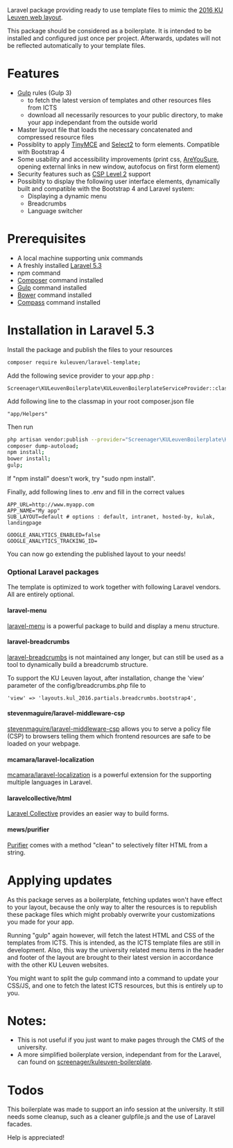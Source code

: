 Laravel package providing ready to use template files to mimic 
the [2016 KU Leuven web layout](https://stijl.kuleuven.be/2016/release/latest/howto_devs.html).

This package should be considered as a boilerplate. It is intended to be installed and configured just once per project.
Afterwards, updates will not be reflected automatically to your template files.

# Features
* [Gulp](http://gulpjs.com) rules (Gulp 3) 
  * to fetch the latest version of templates and other resources files from ICTS
  * download all necessarily resources to your public directory, to make your app independant from the outside world
* Master layout file that loads the necessary concatenated and compressed resource files
* Possiblity to apply [TinyMCE](https://www.tinymce.com) and [Select2](https://select2.github.io/) to form elements. Compatible with Bootstrap 4
* Some usability and accessibility improvements (print css, [AreYouSure](https://github.com/codedance/jquery.AreYouSure), opening external links in new window, autofocus on first form element)
* Security features such as [CSP Level 2](https://content-security-policy.com/) support
* Possiblity to display the following user interface elements, dynamically built and compatible with the Bootstrap 4 and Laravel system:
  * Displaying a dynamic menu
  * Breadcrumbs
  * Language switcher

# Prerequisites
* A local machine supporting unix commands
* A freshly installed [Laravel 5.3](http://www.laravel.com)
* npm command
* [Composer](http://getcomposer.org) command installed
* [Gulp](http://gulpjs.com) command installed
* [Bower](http://bower.io) command installed
* [Compass](http://compass-style.org/) command installed

# Installation in Laravel 5.3

Install the package and publish the files to your resources
``` bash
composer require kuleuven/laravel-template;
```

Add the following sevice provider to your app.php :
```
Screenager\KULeuvenBoilerplate\KULeuvenBoilerplateServiceProvider::class,
```

Add following line to the classmap in your root composer.json file
```
"app/Helpers"
```
Then run

``` bash
php artisan vendor:publish --provider="Screenager\KULeuvenBoilerplate\KULeuvenBoilerplateServiceProvider" --force;
composer dump-autoload;
npm install;
bower install;
gulp;
```

If "npm install" doesn't work, try "sudo npm install".

Finally, add following lines to .env and fill in the correct values
```
APP_URL=http://www.myapp.com
APP_NAME="My app"
SUB_LAYOUT=default # options : default, intranet, hosted-by, kulak, landingpage

GOOGLE_ANALYTICS_ENABLED=false
GOOGLE_ANALYTICS_TRACKING_ID=
```

You can now go extending the published layout to your needs!

### Optional Laravel packages
The template is optimized to work together with following Laravel vendors.
All are entirely optional.

#### laravel-menu
[laravel-menu](https://github.com/lavary/laravel-menu) is a powerful package to build and display a menu structure.

#### laravel-breadcrumbs
[laravel-breadcrumbs](https://github.com/davejamesmiller/laravel-breadcrumbs) is not maintained any longer, but can still be used as a tool to dynamically build a breadcrumb structure.

To support the KU Leuven layout, after  installation, change the 'view' parameter of the config/breadcrumbs.php file to

```
'view' => 'layouts.kul_2016.partials.breadcrumbs.bootstrap4',
```

#### stevenmaguire/laravel-middleware-csp
[stevenmaguire/laravel-middleware-csp](https://github.com/stevenmaguire/laravel-middleware-csp) allows you to serve a policy file (CSP) to browsers telling them which frontend resources are safe to be loaded on your webpage.

#### mcamara/laravel-localization
[mcamara/laravel-localization](https://github.com/mcamara/laravel-localization) is a powerful extension for the supporting multiple languages in Laravel.

#### laravelcollective/html
[Laravel Collective](https://github.com/laravelcollective/html) provides an easier way to build forms.

#### mews/purifier
[Purifier](https://github.com/mewebstudio/Purifier) comes with a method "clean" to selectively filter HTML from a string.


# Applying updates
As this package serves as a boilerplate, fetching updates won't have effect to your layout,
because the only way to alter the resources is to republish these package files which might probably overwrite your customizations you made for your app.

Running "gulp" again however, will fetch the latest HTML and CSS of the templates from ICTS. 
This is intended, as the ICTS template files are still in development. 
Also, this way the university related menu items in the header and footer of the layout are brought to their latest version in accordance with the other KU Leuven websites.

You might want to split the gulp command into a command to update your CSS/JS, and one to fetch the latest ICTS resources, but this is entirely up to you.

# Notes: 
* This is not useful if you just want to make pages through the CMS of the university.
* A more simplified boilerplate version, independant from  for the Laravel, can found on [screenager/kuleuven-boilerplate](https://github.com/screenager/kuleuven-boilerplate).

# Todos
This boilerplate was made to support an info session at the university.
It still needs some cleanup, such as a cleaner gulpfile.js and the use of Laravel facades.

Help is appreciated!